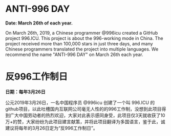 ANTI-996 DAY
===

**Date: March 26th of each year.**

On March 26th, 2019, a Chinese programmer @996icu created a GitHub project 996.ICU. This project is about the 996-working mode in China. The project received more than 100,000 stars in just three days, and many Chinese programmers translated the project into multiple languages. We recommend the name "ANTI-996 DAY" on March 26th each year.



反996工作制日
===

**日期：每年3月26日**

公元2019年3月26日，一名中国程序员 @996icu 创建了一个叫 996.ICU 的github项目，以此吐槽国内互联网公司毫无人性的的996工作制，没想到此项目得到广大中国劳动者的热烈欢迎，大家对此表示感同身受，此项目仅3天就收获了10万+的赞，大家纷纷为此项目建言献策，并将此项目翻译为多国语言，鉴于此，诚建议将每年的3月26日定为“反996工作制日”。
